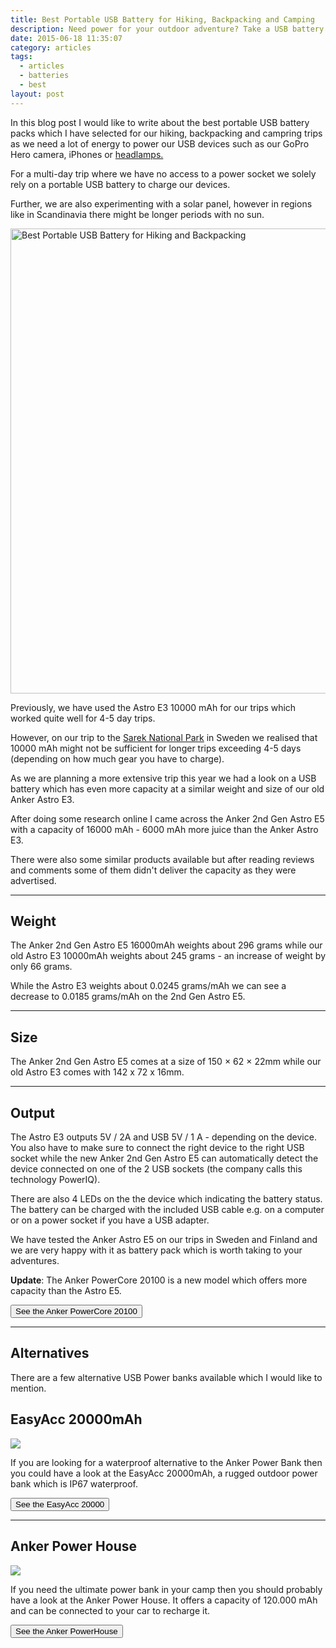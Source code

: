 ```yaml
---
title: Best Portable USB Battery for Hiking, Backpacking and Camping
description: Need power for your outdoor adventure? Take a USB battery with you.
date: 2015-06-18 11:35:07
category: articles
tags:
  - articles
  - batteries
  - best
layout: post
---
```

In this blog post I would like to write about the best portable USB battery packs which I have selected for our hiking, backpacking and campring trips as we need a lot of energy to power our USB devices such as our GoPro Hero camera, iPhones or [headlamps.](http://www.hikeventures.com/best-headlamps/)  

For a multi-day trip where we have no access to a power socket we solely rely on a portable USB battery to charge our devices.  

Further, we are also experimenting with a solar panel, however in regions like in Scandinavia there might be longer periods with no sun.  

<a href="https://www.flickr.com/photos/90204224@N07/18296050823"><img src="https://c4.staticflickr.com/4/3786/18296050823_382029ba5c_o.jpg" width="992" height="744" alt="Best Portable USB Battery for Hiking and Backpacking"></a>  

<!--more-->  

Previously, we have used the Astro E3 10000 mAh for our trips which worked quite well for 4-5 day trips.   

However, on our trip to the [Sarek National Park](http://www.hikeventures.com/hiking-and-packrafting-in-sarek-day-1/) in Sweden we realised that 10000 mAh might not be sufficient for longer trips exceeding 4-5 days (depending on how much gear you have to charge).  

As we are planning a more extensive trip this year we had a look on a USB battery which has even more capacity at a similar weight and size of our old Anker Astro E3.  

After doing some research online I came across the Anker 2nd Gen Astro E5 with a capacity of 16000 mAh - 6000 mAh more juice than the Anker Astro E3.  

There were also some similar products available but after reading reviews and comments some of them didn't deliver the capacity as they were advertised.  

<hr>

## Weight

The Anker 2nd Gen Astro E5 16000mAh weights about 296 grams while our old Astro E3 10000mAh weights about 245 grams - an increase of weight by only 66 grams.   

While the Astro E3 weights about 0.0245 grams/mAh we can see a decrease to  0.0185 grams/mAh on the 2nd Gen Astro E5.  

<hr>

## Size

The Anker 2nd Gen Astro E5 comes at a size of 150 × 62 × 22mm while our old Astro E3 comes with 142 x 72 x 16mm.  

<hr>

## Output

The Astro E3 outputs 5V / 2A and USB 5V / 1 A - depending on the device. You also have to make sure to connect the right device to the right USB socket while the new Anker 2nd Gen Astro E5 can automatically detect the device connected on one of the 2 USB sockets (the company calls this technology PowerIQ).  

There are also 4 LEDs on the the device which indicating the battery status. The battery can be charged with the included USB cable e.g. on a computer or on a power socket if you have a USB adapter.  

We have tested the Anker Astro E5 on our trips in Sweden and Finland and we are very happy with it as battery pack which is worth taking to your adventures.  

**Update**: The Anker PowerCore 20100 is a new model which offers more capacity than the Astro E5.  

<a href="http://amzn.to/2smA5ZN" target="_blank" rel="nofollow"><button type="button" class="btn btn-danger">See the Anker PowerCore 20100</button></a>  

<hr>

## Alternatives

There are a few alternative USB Power banks available which I would like to mention.

## EasyAcc 20000mAh

<a rel="nofollow" target="_blank"  href="https://www.amazon.com/gp/product/B01B73I5ZU/ref=as_li_tl?ie=UTF8&camp=1789&creative=9325&creativeASIN=B01B73I5ZU&linkCode=as2&tag=hikeve-20&linkId=4c1b22c79518e5265ebdca13e1c2051b"><img border="0" src="//ws-na.amazon-adsystem.com/widgets/q?_encoding=UTF8&MarketPlace=US&ASIN=B01B73I5ZU&ServiceVersion=20070822&ID=AsinImage&WS=1&Format=_SL250_&tag=hikeve-20" ></a><img src="//ir-na.amazon-adsystem.com/e/ir?t=hikeve-20&l=am2&o=1&a=B01B73I5ZU" width="1" height="1" border="0" alt="" style="border:none !important; margin:0px !important;" />  

If you are looking for a waterproof alternative to the Anker Power Bank then you could have a look at the EasyAcc 20000mAh, a rugged outdoor power bank which is IP67 waterproof.  

<a href="http://amzn.to/2s5dakZ" target="_blank" rel="nofollow"><button type="button" class="btn btn-danger">See the EasyAcc 20000</button></a>  

<hr>

## Anker Power House

<a rel="nofollow" target="_blank"  href="https://www.amazon.com/gp/product/B0196GQAKM/ref=as_li_tl?ie=UTF8&camp=1789&creative=9325&creativeASIN=B0196GQAKM&linkCode=as2&tag=hikeve-20&linkId=6a7dbd3c1c182ae6d69ddb2487f53a53"><img border="0" src="//ws-na.amazon-adsystem.com/widgets/q?_encoding=UTF8&MarketPlace=US&ASIN=B0196GQAKM&ServiceVersion=20070822&ID=AsinImage&WS=1&Format=_SL250_&tag=hikeve-20" ></a><img src="//ir-na.amazon-adsystem.com/e/ir?t=hikeve-20&l=am2&o=1&a=B0196GQAKM" width="1" height="1" border="0" alt="" style="border:none !important; margin:0px !important;" />  

If you need the ultimate power bank in your camp then you should probably have a look at the Anker Power House. It offers a capacity of 120.000 mAh and can be connected to your car to recharge it.  

<a href="http://amzn.to/2s5mAgz" target="_blank" rel="nofollow"><button type="button" class="btn btn-danger">See the Anker PowerHouse</button></a>
